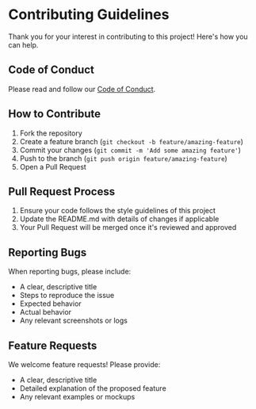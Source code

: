 # Contributing Guidelines

Thank you for your interest in contributing to this project! Here's how you can help.

## Code of Conduct

Please read and follow our [Code of Conduct](CODE_OF_CONDUCT.md).

## How to Contribute

1. Fork the repository
2. Create a feature branch (`git checkout -b feature/amazing-feature`)
3. Commit your changes (`git commit -m 'Add some amazing feature'`)
4. Push to the branch (`git push origin feature/amazing-feature`)
5. Open a Pull Request

## Pull Request Process

1. Ensure your code follows the style guidelines of this project
2. Update the README.md with details of changes if applicable
3. Your Pull Request will be merged once it's reviewed and approved

## Reporting Bugs

When reporting bugs, please include:
- A clear, descriptive title
- Steps to reproduce the issue
- Expected behavior
- Actual behavior
- Any relevant screenshots or logs

## Feature Requests

We welcome feature requests! Please provide:
- A clear, descriptive title
- Detailed explanation of the proposed feature
- Any relevant examples or mockups